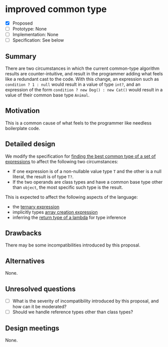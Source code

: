 # improved common type

* [x] Proposed
* [ ] Prototype: None
* [ ] Implementation: None
* [ ] Specification: See below

## Summary
[summary]: #summary

There are two circumstances in which the current common-type algorithm results are counter-intuitive, and result in the programmer adding what feels like a redundant cast to the code. With this change, an expression such as `condition ? 1 : null` would result in a value of type `int?`, and an expression of the form `condition ? new Dog() : new Cat()` would result in a value of their common base type `Animal`.

## Motivation
[motivation]: #motivation

This is a common cause of what feels to the programmer like needless boilerplate code.

## Detailed design
[design]: #detailed-design

We modify the specification for [finding the best common type of a set of expressions](https://github.com/dotnet/csharplang/blob/master/spec/expressions.md#finding-the-best-common-type-of-a-set-of-expressions) to affect the following two circumstances:

- If one expression is of a non-nullable value type `T` and the other is a null literal, the result is of type `T?`.
- If the two operands are class types and have a common base type other than `object`, the most specific such type is the result.

This is expected to affect the following aspects of the language:

- the [ternary expression](https://github.com/dotnet/csharplang/blob/master/spec/expressions.md#conditional-operator)
- implicitly types [array creation expression](https://github.com/dotnet/csharplang/blob/master/spec/expressions.md#array-creation-expressions)
- inferring the [return type of a lambda](https://github.com/dotnet/csharplang/blob/master/spec/expressions.md#inferred-return-type) for type inference

## Drawbacks
[drawbacks]: #drawbacks

There may be some incompatibilities introduced by this proposal.

## Alternatives
[alternatives]: #alternatives

None.

## Unresolved questions
[unresolved]: #unresolved-questions

- [ ] What is the severity of incompatibility introduced by this proposal, and how can it be moderated?
- [ ] Should we handle reference types other than class types?

## Design meetings

None.
